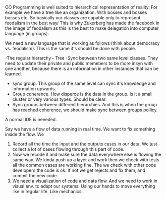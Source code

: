 OO Programming is well suited to hierarchical representation of reality. For example we have a tree like an organization. With bosses and bosses bosses etc. So basically our classes are capable only to represent feodalism in the best way/ This is why Zukerberg has made the facebook in the image of feodalism as this is the best to make delegation into computer language (in groups). 

We need a new language that is working as follows (think about democracy vs. feodalism). This is the same it's should be done with people. 

-The regular hierarchy - Tree
-Sync between two same level classes. They need to update their private and public memebers to be more insyn with one another, because there is an information in other instances that can be learned. 
- sync group. This group of the same level can sync it's knowledge and information upwards. 
- Group coherence. How disperce is the data in the group. Is it a small cluster or very various types. Should be clear. 
- Sync groups between different hierarchies. And this is when the group has reached coherence, we should make sync between groups pollicy. 


A normal IDE is neeeded. 

Say we have a flow of data running in real time. We want to fix something inside the flow. We 
1. Record all the time the input and the outputs cases in our data. We just collect a lot of cases flowing through this part of code. 
2. Now we recode it and make sure the data everywhere else is flowing the same way. We kinda push up a layer and work then we check with tests all the common cases are working fine. The we check with other code developers the code is ok. If not we get rejects and fix them, and commit the new code. 
3. We need a visualization of code and data flow. And we need to work in visual env. to adapt our systems. Using our hands to move everything like in regular life. Like mechanics. 
